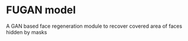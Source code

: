 # FUGAN model
 A GAN based face regeneration module to recover covered area of faces hidden by masks
